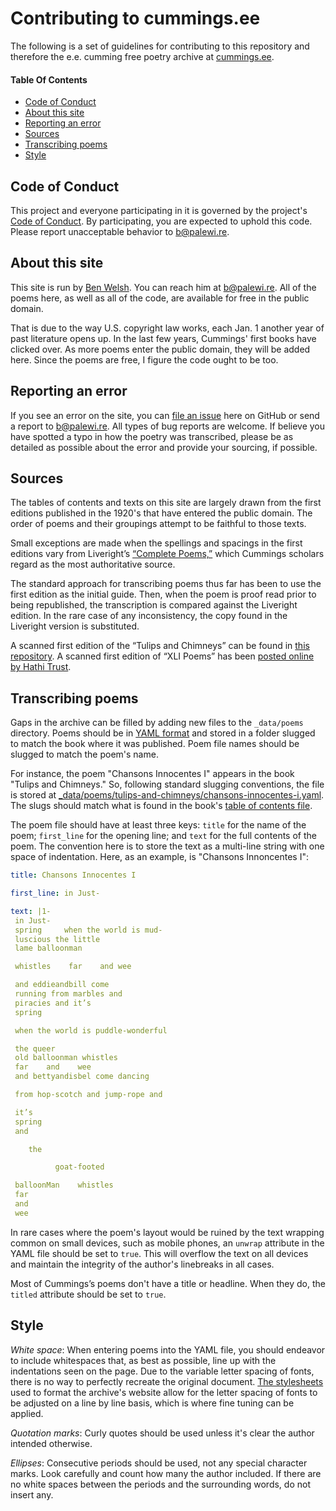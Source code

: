 # Contributing to cummings.ee

The following is a set of guidelines for contributing to this repository and therefore the e.e. cumming free poetry archive at [cummings.ee](https://cummings.ee/).

#### Table Of Contents

- [Code of Conduct](#code-of-conduct)
- [About this site](#about-this-site)
- [Reporting an error](#reporting-an-error)
- [Sources](#sources)
- [Transcribing poems](#reporting-an-error)
- [Style](#style)

## Code of Conduct

This project and everyone participating in it is governed by the project's [Code of Conduct](CODE_OF_CONDUCT.md). By participating, you are expected to uphold this code. Please report unacceptable behavior to [b@palewi.re](mailto:b@palewi.re).

## About this site

This site is run by [Ben Welsh](https://palewi.re/who-is-ben-welsh/). You can reach him at [b@palewi.re](mailto:b@palewi.re). All of the poems here, as well as all of the code, are available for free in the public domain.

That is due to the way U.S. copyright law works, each Jan. 1 another year of past literature opens up. In the last few years, Cummings' first books have clicked over. As more poems enter the public domain, they will be added here. Since the poems are free, I figure the code ought to be too.

## Reporting an error

If you see an error on the site, you can [file an issue](https://github.com/ee-cummings-archive/cummings.ee/issues) here on GitHub or send a report to [b@palewi.re](mailto:b@palewi.re). All types of bug reports are welcome. If believe you have spotted a typo in how the poetry was transcribed, please be as detailed as possible about the error and provide your sourcing, if possible.

## Sources

The tables of contents and texts on this site are largely drawn from the first editions published in the 1920's that have entered the public domain. The order of poems and their groupings attempt to be faithful to those texts.

Small exceptions are made when the spellings and spacings in the first editions vary from Liveright’s [“Complete Poems,”](https://wwnorton.com/books/9781631490415/) which Cummings scholars regard as the most authoritative source.

The standard approach for transcribing poems thus far has been to use the first edition as the initial guide. Then, when the poem is proof read prior to being republished, the transcription is compared against the Liveright edition. In the rare case of any inconsistency, the copy found in the Liveright version is substituted.

A scanned first edition of the “Tulips and Chimneys” can be found in [this repository](https://github.com/ee-cummings-archive/cummings.ee/tree/master/_workspace/tulips-and-chimneys). A scanned first edition of “XLI Poems” has been [posted online by Hathi Trust](https://catalog.hathitrust.org/Record/001028344).

## Transcribing poems

Gaps in the archive can be filled by adding new files to the `_data/poems` directory. Poems should be in [YAML format](https://en.wikipedia.org/wiki/YAML) and stored in a folder slugged to match the book where it was published. Poem file names should be slugged to match the poem's name.

For instance, the poem "Chansons Innocentes I" appears in the book "Tulips and Chimneys." So, following standard slugging conventions, the file is stored at [\_data/poems/tulips-and-chimneys/chansons-innocentes-i.yaml](https://github.com/ee-cummings-archive/cummings.ee/blob/master/_data/poems/tulips-and-chimneys/chansons-innocentes-i.yaml). The slugs should match what is found in the book's [table of contents file](https://github.com/ee-cummings-archive/cummings.ee/blob/master/_data/toc/tulips-and-chimneys.json).

The poem file should have at least three keys: `title` for the name of the poem; `first_line` for the opening line; and `text` for the full contents of the poem. The convention here is to store the text as a multi-line string with one space of indentation. Here, as an example, is "Chansons Innoncentes I":

```yaml
title: Chansons Innocentes I

first_line: in Just-

text: |1-
 in Just-
 spring     when the world is mud-
 luscious the little
 lame balloonman

 whistles    far    and wee

 and eddieandbill come
 running from marbles and
 piracies and it’s
 spring

 when the world is puddle-wonderful

 the queer
 old balloonman whistles
 far    and    wee
 and bettyandisbel come dancing

 from hop-scotch and jump-rope and

 it’s
 spring
 and

    the

          goat-footed

 balloonMan    whistles
 far
 and
 wee
```

In rare cases where the poem's layout would be ruined by the text wrapping common on small devices, such as mobile phones, an `unwrap` attribute in the YAML file should be set to `true`. This will overflow the text on all devices and maintain the integrity of the author's linebreaks in all cases.

Most of Cummings’s poems don't have a title or headline. When they do, the `titled` attribute should be set to `true`.

## Style

*White space*: When entering poems into the YAML file, you should endeavor to include whitespaces that, as best as possible, line up with the indentations seen on the page. Due to the variable letter spacing of fonts, there is no way to perfectly recreate the original document. [The stylesheets](https://github.com/ee-cummings-archive/cummings.ee/blob/master/styles/components/_poem.scss#L48) used to format the archive's website allow for the letter spacing of fonts to be adjusted on a line by line basis, which is where fine tuning can be applied.

*Quotation marks*: Curly quotes should be used unless it's clear the author intended otherwise. 

*Ellipses*: Consecutive periods should be used, not any special character marks. Look carefully and count how many the author included. If there are no white spaces between the periods and the surrounding words, do not insert any.

